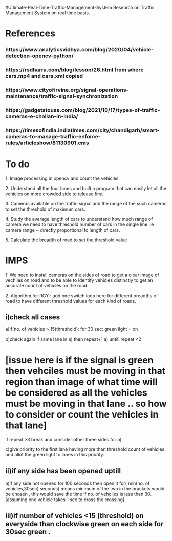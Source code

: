 #Ultimate-Real-Time-Traffic-Management-System
Research on Traffic Management System on real time basis.

<h1> References </h1>
<h3> https://www.analyticsvidhya.com/blog/2020/04/vehicle-detection-opencv-python/ </h3>
<h3> https://rsdharra.com/blog/lesson/26.html from where cars.mp4 and cars.xml copied </h3>
<h3> https://www.cityofirvine.org/signal-operations-maintenance/traffic-signal-synchronization </h3>
<h3> https://gadgetstouse.com/blog/2021/10/17/types-of-traffic-cameras-e-challan-in-india/ </h3>
<h3> https://timesofindia.indiatimes.com/city/chandigarh/smart-cameras-to-manage-traffic-enforce-rules/articleshow/81130901.cms </h3>


<h1> To do </h1>
<p> 1. Image processing in opencv and count the vehicles </p>
<p> 2. Understand all the four lanes and built a program that can easily let all the vehicles on more crowded side to release first</p>
<p> 3. Cameras available on the traffic signal and the range of the such cameras to set the threshold of maximum cars. </p>
<p> 4. Study the average length of cars to understand how much range of camera we need to have threshold number of cars in the single line i.e camera range ~ directly proportional to length of cars. </p>
<p> 5. Calculate the breadth of road to set the threshold value </p>

<h1> IMPS </h1>
<p>1. We need to install cameras on the sides of road to get a clear image of vechiles on road and to be able to identify vehicles distinctly to get an accurate count of vehicles on the road.</p>
<p><span>2. Algorithm for RGY :
  add one switch loop here for different breadths of road to have different threshold values for each kind of roads.
  <h2>i)check all cases</h2>
  <p>a)if(no. of vehicles > 15(threshold):
       for 30 sec:
          green light = on </p>
  <p>b)check again 
    if same lane in a) then repeat+1 a) untill repeat <2  <h1> [issue here is if the signal is green then vehciles must be moving in that region than image of what time will be considered as all the vehicles must be moving in that lane .. so how to consider or count the vehicles in that lane]</h1>
    if repeat >3 break and consider other three sides for a) </p>
  <p>c)give priority to the first lane having more than threshold count of vehicles and allot the green light to lanes in this priority.</p>
  </span>
    
  <h2>ii)if any side has been opened uptill</h2>
   <p><span>a)if any side not opened for 100 seconds then open it for( min(no. of vehicles,30sec) seconds) means minimum of the two in the brackets would be chosen , this would save the time if no. of vehciles is less than 30. [assuming one vehicle takes 1 sec to cross the crossing].
   </span></p>
  <h2>iii)if number of vehicles <15 (threshold) on everyside than clockwise green on each side for 30sec green .</h2>
</span>
</p>

